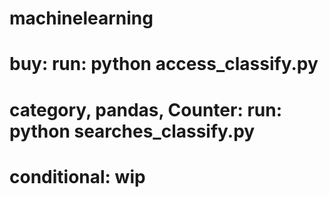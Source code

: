 # machinelearning

# buy: run: python access_classify.py
# category, pandas, Counter: run: python searches_classify.py
# conditional: wip